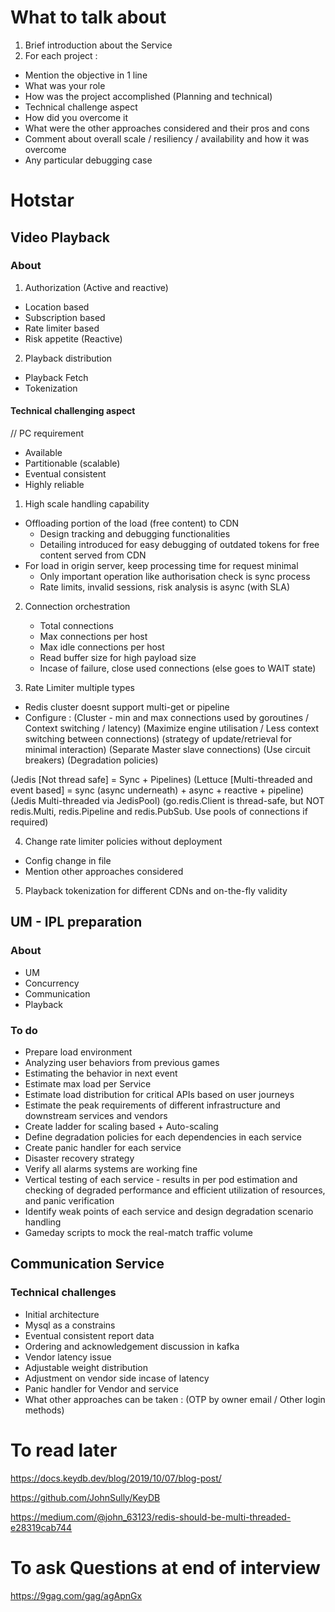 
# What to talk about

1. Brief introduction about the Service
2. For each project :
  * Mention the objective in 1 line
  * What was your role
  * How was the project accomplished (Planning and technical)
  * Technical challenge aspect
  * How did you overcome it
  * What were the other approaches considered and their pros and cons
  * Comment about overall scale / resiliency / availability and how it was overcome
  * Any particular debugging case


# Hotstar

## Video Playback

### About
1. Authorization (Active and reactive)
  - Location based
  - Subscription based
  - Rate limiter based
  - Risk appetite (Reactive)

2. Playback distribution
  - Playback Fetch
  - Tokenization

#### Technical challenging aspect
// PC requirement
  - Available
  - Partitionable (scalable)
  - Eventual consistent
  - Highly reliable

1. High scale handling capability
  - Offloading portion of the load (free content) to CDN
    - Design tracking and debugging functionalities
    - Detailing introduced for easy debugging of outdated tokens for free content served from CDN
  - For load in origin server, keep processing time for request minimal
    - Only important operation like authorisation check is sync process
    - Rate limits, invalid sessions, risk analysis is async (with SLA)

2. Connection orchestration
    - Total connections
    - Max connections per host
    - Max idle connections per host
    - Read buffer size for high payload size
    - Incase of failure, close used connections (else goes to WAIT state)

3. Rate Limiter multiple types
  - Redis cluster doesnt support multi-get or pipeline
  - Configure :
  (Cluster - min and max connections used by goroutines / Context switching / latency)
  (Maximize engine utilisation / Less context switching between connections)
  (strategy of update/retrieval for minimal interaction)
  (Separate Master slave connections)
  (Use circuit breakers)
  (Degradation policies)

  (Jedis [Not thread safe] = Sync + Pipelines)
  (Lettuce [Multi-threaded and event based] = sync (async underneath) + async + reactive + pipeline)
  (Jedis Multi-threaded via JedisPool)
  (go.redis.Client is thread-safe, but NOT redis.Multi, redis.Pipeline and redis.PubSub. Use pools of connections if required)

4. Change rate limiter policies without deployment
  - Config change in file
  - Mention other approaches considered
5. Playback tokenization for different CDNs and on-the-fly validity


## UM - IPL preparation

### About
- UM
- Concurrency
- Communication
- Playback

### To do

- Prepare load environment
- Analyzing user behaviors from previous games
- Estimating the behavior in next event
- Estimate max load per Service
- Estimate load distribution for critical APIs based on user journeys
- Estimate the peak requirements of different infrastructure and downstream services and vendors
- Create ladder for scaling based + Auto-scaling
- Define degradation policies for each dependencies in each service
- Create panic handler for each service
- Disaster recovery strategy
- Verify all alarms systems are working fine
- Vertical testing of each service - results in per pod estimation and checking of degraded performance and efficient utilization of resources, and panic verification
- Identify weak points of each service and design degradation scenario handling
- Gameday scripts to mock the real-match traffic volume



## Communication Service

### Technical challenges

- Initial architecture
- Mysql as a constrains
- Eventual consistent report data
- Ordering and acknowledgement discussion in kafka
- Vendor latency issue
- Adjustable weight distribution
- Adjustment on vendor side incase of latency
- Panic handler for Vendor and service
- What other approaches can be taken : (OTP by owner email / Other login methods)


# To read later

https://docs.keydb.dev/blog/2019/10/07/blog-post/

https://github.com/JohnSully/KeyDB

https://medium.com/@john_63123/redis-should-be-multi-threaded-e28319cab744


# To ask Questions at end of interview

https://9gag.com/gag/agApnGx
